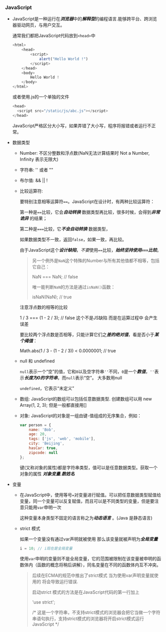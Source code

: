 ### JavaScript

- JavaScript是一种运行在***浏览器***中的***解释型***的编程语言.能够跨平台、跨浏览器驱动网页，与用户交互。

  通常我们都把JavaScript代码放到`<head>`中

  ```js
  <html>
      <head>
          <script>
              alert("Hello World !")
          </script>
      </head>
      <body>
          Hello World !
      </body>
  </html>
  ```

  或者使用.js的一个单独的文件

  ```js
  <head>
    <script src="/static/js/abc.js"></script>
  </head>
  ```

  JavaScript严格区分大小写，如果弄错了大小写，程序将报错或者运行不正常。

- 数据类型

  - Number: 不区分整数和浮点数(NaN无法计算结果时 Not a Number, Infinity 表示无限大)

  - 字符串: '' 或者 "" 

  - 布尔值: && || !

  - 比较运算符: 

    要特别注意相等运算符`==`。JavaScript在设计时，有两种比较运算符：

    第一种是`==`比较，它会***自动转换*** 数据类型再比较，很多时候，会得到***非常诡异*** 的结果；

    第二种是`===`比较，它***不会自动转换*** 数据类型，

    如果数据类型不一致，返回`false`，如果一致，再比较。

    由于JavaScript这个***设计缺陷***，*不要*使用`==`比较，***始终坚持使用`===`比较***。

    > 另一个例外是`NaN`这个特殊的Number与所有其他值都不相等，包括它自己：
    >
    > NaN === NaN; // false
    >
    > 唯一能判断`NaN`的方法是通过`isNaN()`函数：
    >
    > isNaN(NaN); // true

    注意浮点数的相等的比较

    1 / 3 === (1 - 2 / 3); // false 这个不是JS缺陷 而是在运算过程中 会产生误差

    要比较两个浮点数是否相等，只能计算它们之***差的绝对值***，看是否小于***某个阈值***：

    Math.abs(1 / 3 - (1 - 2 / 3)) < 0.0000001; // true

  - null 和 undefined

    `null`表示一个“空”的值，它和`0`以及空字符串`''`不同，`0`是一个***数值***，`''`表示***长度为0的字符串***，而`null`表示“空”。 大多数用null

    `undefined`，它表示“未定义”

  - 数组: JavaScript的数组可以包括任意数据类型. 创建数组可以用 new Array(1, 2, 3); 但是一般都直接用[] 

  - 对象: JavaScript的对象是一组由键-值组成的无序集合，例如：

    ```js
    var person = {
        name: 'Bob',
        age: 20,
        tags: ['js', 'web', 'mobile'],
        city: 'Beijing',
        hasCar: true,
        zipcode: null
    };
    ```

    键(又称对象的属性)都是字符串类型，值可以是任意数据类型。获取一个对象的属性 ***对象变量.数姓名***

- 变量

  - 在JavaScript中，使用等号`=`对变量进行赋值。可以把任意数据类型赋值给变量，同一个变量可以反复赋值，而且可以是不同类型的变量，但是要注意只能用`var`申明一次

    这种变量本身类型不固定的语言称之为***动态语言*** 。(Java 是静态语言)

  - strict 模式

    如果一个变量没有通过var声明就被使用 那么该变量就被声明为***全局变量*** 

    ```js
    i = 10; // i现在是全局变量
    ```

    使用`var`申明的变量则不是全局变量，它的范围被限制在该变量被申明的函数体内（函数的概念将稍后讲解），同名变量在不同的函数体内互不冲突。

    > 后续在ECMA的规范中推出了strict模式 当为使用var声明变量就使用的 将会导致运行错误.
    >
    > 启动strict 模式的方法是在JavaScript代码的第一行加上
    >
    > 'use strict';
    >
    > /* 这是一个字符串，不支持strict模式的浏览器会把它当做一个字符串语句执行，支持strict模式的浏览器将开启strict模式运行JavaScript */

    

























































































































